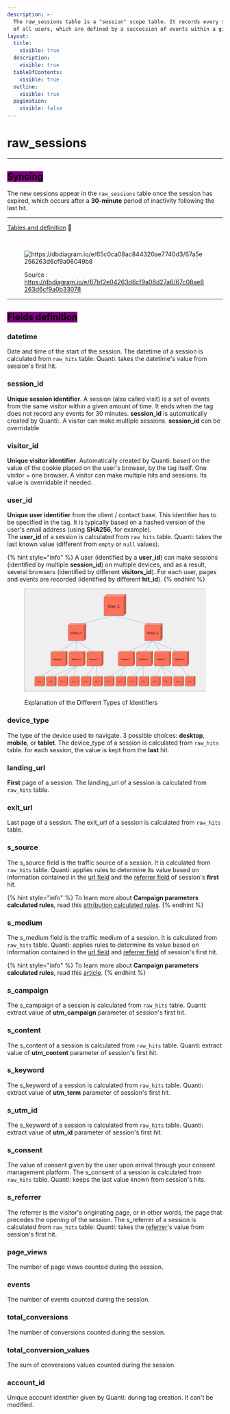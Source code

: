 ```yaml
---
description: >-
  The raw_sessions table is a "session" scope table. It records every sessions
  of all users, which are defined by a succession of events within a given time.
layout:
  title:
    visible: true
  description:
    visible: true
  tableOfContents:
    visible: true
  outline:
    visible: true
  pagination:
    visible: false
---
```


# raw\_sessions

***

## <mark style="background-color:purple;">Syncing</mark>

The new sessions appear in the `raw_sessions` table once the session has expired, which occurs after a **30-minute** period of inactivity following the last hit.

***

[Tables and definition](https://dbdiagram.io/e/67bf2e04263d6cf9a08d27a6/67c08ae8263d6cf9a0b33078) :link:[ ](https://dbdiagram.io/e/65c0ca08ac844320ae7740d3/67a5e256263d6cf9a06049b8)

<figure><img src="https://dbdiagram.io/e/65c0ca08ac844320ae7740d3/67a5e256263d6cf9a06049b8" alt=""><figcaption></figcaption></figure>

<figure><img src="../../.gitbook/assets/Capture d’écran 2025-02-07 à 11.45.23.png" alt="https://dbdiagram.io/e/65c0ca08ac844320ae7740d3/67a5e256263d6cf9a06049b8"><figcaption><p>Source : <a href="https://dbdiagram.io/e/67bf2e04263d6cf9a08d27a6/67c08ae8263d6cf9a0b33078">https://dbdiagram.io/e/67bf2e04263d6cf9a08d27a6/67c08ae8263d6cf9a0b33078</a></p></figcaption></figure>

***

## <mark style="background-color:purple;">Fields definition</mark>

### datetime&#x20;

Date and time of the start of the session. The datetime of a session is calculated from `raw_hits` table: Quanti: takes the datetime's value from session's first hit.

### session\_id

**Unique session identifier**. A session (also called visit) is a set of events from the same visitor within a given amount of time. It ends when the tag does not record any events for 30 minutes. **session\_id** is automatically created by Quanti:. A visitor can make multiple sessions. **session\_id** can be overridable

### visitor\_id

**Unique visitor identifier**. Automatically created by Quanti: based on the value of the cookie placed on the user's browser, by the tag itself. One visitor = one browser. A visitor can make multiple hits and sessions. Its value is overridable if needed.

### user\_id

**Unique user identifier** from the client / contact base. This identifier has to be specified in the tag. It is typically based on a hashed version of the user's email address (using **SHA256**, for example).\
The **user\_id** of a session is calculated from `raw_hits` table. Quanti: takes the last known value  (different from `empty` or `null` values).

{% hint style="info" %}
A user (identified by a **user\_id**) can make sessions (identified by multiple **session\_id**) on multiple devices, and as a result, several browsers (identified by different **visitors\_id**). For each user, pages and events are recorded  (identified by different **hit\_id**).
{% endhint %}

<figure><img src="../../.gitbook/assets/userr.jpg" alt="Explanation of the Different Types of Identifiers"><figcaption><p>Explanation of the Different Types of Identifiers</p></figcaption></figure>

### device\_type

The type of the device used to navigate. 3 possible choices: **desktop**, **mobile**, or **tablet**. The device\_type of a session is calculated from `raw_hits` table. for each session, the value is kept from the **last** hit.

### landing\_url

**First** page of a session. The landing\_url of a session is calculated from `raw_hits` table.

### exit\_url

Last page of a session. The exit\_url of a session is calculated from `raw_hits` table.&#x20;

### s\_source

The s\_source field is the traffic source of a session. It is calculated from `raw_hits` table. Quanti: applies rules to determine its value based on information contained in the [url field](raw_hits.md#url) and the [referrer field](raw_hits.md#referrer) of session's **first** hit.

{% hint style="info" %}
To learn more about **Campaign parameters calculated rules**, read this [attribution calculated rules](../rules-for-calculated-attribution.md).
{% endhint %}

### s\_medium

The s\_medium field is the traffic medium of a session. It is calculated from `raw_hits` table. Quanti: applies rules to determine its value based on information contained in the [url field](raw_hits.md#url) and [referrer field](raw_hits.md#referrer) of session's first hit.

{% hint style="info" %}
To learn more about **Campaign parameters calculated rules**, read this [article](../rules-for-calculated-attribution.md).
{% endhint %}

### s\_campaign

The s\_campaign of a session is calculated from `raw_hits` table. Quanti: extract value of **utm\_campaign** parameter of session's first hit.

### s\_content

The s\_content of a session is calculated from `raw_hits` table. Quanti: extract value of **utm\_content** parameter of session's first hit.

### s\_keyword

The s\_keyword of a session is calculated from `raw_hits` table. Quanti: extract value of **utm\_term** parameter of session's first hit.

### s\_utm\_id

The s\_keyword of a session is calculated from `raw_hits` table. Quanti: extract value of **utm\_id** parameter of session's first hit.

### s\_consent

The value of consent given by the user upon arrival through your consent management platform. The s\_consent of a session is calculated from `raw_hits` table. Quanti: keeps the last value known from session's hits.

### s\_referrer

The referrer is the visitor's originating page, or in other words, the page that precedes the opening of the session. The s\_referrer of a session is calculated from `raw_hits` table: Quanti: takes the [referrer](raw_hits.md#referrer)'s value from session's first hit.

### page\_views

The number of page views counted during the session.

### events

The number of events counted during the session.

### total\_conversions

The number of conversions counted during the session.

### total\_conversion\_values

The sum of conversions values counted during the session.

### account\_id

Unique account identifier given by Quanti: during tag creation. It can't be modified.
